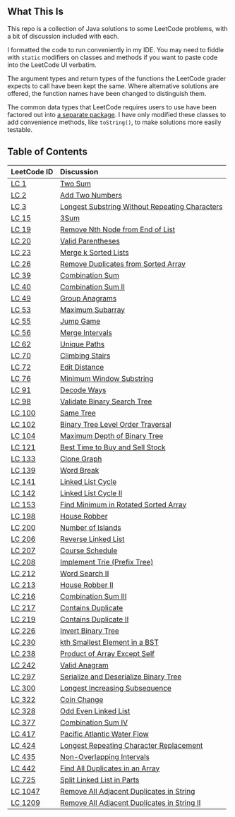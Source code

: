 What This Is
------------

This repo is a collection of Java solutions to some LeetCode problems, with a
bit of discussion included with each.

I formatted the code to run conveniently in my IDE. You may need to fiddle with
`static` modifiers on classes and methods if you want to paste code into the
LeetCode UI verbatim.

The argument types and return types of the functions the LeetCode grader expects
to call have been kept the same. Where alternative solutions are offered, the
function names have been changed to distinguish them.

The common data types that LeetCode requires users to use have been factored out
into [a separate package](./src/main/java/leet/types). I have only modified
these classes to add convenience methods, like `toString()`, to make solutions
more easily testable.

Table of Contents
-----------------
| LeetCode ID | Discussion |
| :--- | :--- |
| [LC 1](https://leetcode.com/problems/two-sum/) | [Two Sum](./src/main/java/leet/problems/leet1) |
| [LC 2](https://leetcode.com/problems/add-two-numbers/) | [Add Two Numbers](./src/main/java/leet/problems/leet2)
| [LC 3](https://leetcode.com/problems/longest-substring-without-repeating-characters/) | [Longest Substring Without Repeating Characters](./src/main/java/leet/problems/leet3) |
| [LC 15](https://leetcode.com/problems/3sum/) | [3Sum](./src/main/java/leet/problems/leet15) |
| [LC 19](https://leetcode.com/problems/remove-nth-node-from-end-of-list/) | [Remove Nth Node from End of List](./src/main/java/leet/problems/leet19) |
| [LC 20](https://leetcode.com/problems/valid-parentheses/) | [Valid Parentheses](./src/main/java/leet/problems/leet20) |
| [LC 23](https://leetcode.com/problems/merge-k-sorted-lists/) | [Merge k Sorted Lists](./src/main/java/leet/problems/leet23) |
| [LC 26](https://leetcode.com/problems/remove-duplicates-from-sorted-array/) | [Remove Duplicates from Sorted Array](./src/main/java/leet/problems/leet26) |
| [LC 39](https://leetcode.com/problems/combination-sum/) | [Combination Sum](./src/main/java/leet/problems/leet39) |
| [LC 40](https://leetcode.com/problems/combination-sum-ii/) | [Combination Sum II](./src/main/java/leet/problems/leet40) |
| [LC 49](https://leetcode.com/problems/group-anagrams/) | [Group Anagrams](./src/main/java/leet/problems/leet49) |
| [LC 53](https://leetcode.com/problems/maximum-subarray/) | [Maximum Subarray](./src/main/java/leet/problems/leet53) |
| [LC 55](https://leetcode.com/problems/jump-game/) | [Jump Game](./src/main/java/leet/problems/leet55) |
| [LC 56](https://leetcode.com/problems/merge-intervals/) | [Merge Intervals](./src/main/java/leet/problems/leet56) |
| [LC 62](https://leetcode.com/problems/unique-paths/) | [Unique Paths](./src/main/java/leet/problems/leet62) |
| [LC 70](https://leetcode.com/problems/climbing-stairs/) | [Climbing Stairs](./src/main/java/leet/problems/leet70) |
| [LC 72](https://leetcode.com/problems/edit-distance/) | [Edit Distance](./src/main/java/leet/problems/leet72) |
| [LC 76](https://leetcode.com/problems/minimum-window-substring/) | [Minimum Window Substring](./src/main/java/leet/problems/leet76) |
| [LC 91](https://leetcode.com/problems/decode-ways/) | [Decode Ways](./src/main/java/leet/problems/leet91) |
| [LC 98](https://leetcode.com/problems/validate-binary-search-tree/) | [Validate Binary Search Tree](./src/main/java/leet/problems/leet98) |
| [LC 100](https://leetcode.com/problems/same-tree/) | [Same Tree](./src/main/java/leet/problems/leet100) |
| [LC 102](https://leetcode.com/problems/binary-tree-level-order-traversal/) | [Binary Tree Level Order Traversal](./src/main/java/leet/problems/leet102) |
| [LC 104](https://leetcode.com/problems/maximum-depth-of-binary-tree/) | [Maximum Depth of Binary Tree](./src/main/java/leet/problems/leet104) |
| [LC 121](https://leetcode.com/problems/best-time-to-buy-and-sell-stock/) | [Best Time to Buy and Sell Stock](./src/main/java/leet/problems/leet121) |
| [LC 133](https://leetcode.com/problems/clone-graph/) | [Clone Graph](./src/main/java/leet/problems/leet133) |
| [LC 139](https://leetcode.com/problems/word-break/) | [Word Break](./src/main/java/leet/problems/leet139) |
| [LC 141](https://leetcode.com/problems/linked-list-cycle/) | [Linked List Cycle](./src/main/java/leet/problems/leet141) |
| [LC 142](https://leetcode.com/problems/linked-list-cycle-ii/) | [Linked List Cycle II](./src/main/java/leet/problems/leet142) |
| [LC 153](https://leetcode.com/problems/find-minimum-in-rotated-sorted-array/) | [Find Minimum in Rotated Sorted Array](./src/main/java/leet/problems/leet153) |
| [LC 198](https://leetcode.com/problems/house-robber/) | [House Robber](./src/main/java/leet/problems/leet198) |
| [LC 200](https://leetcode.com/problems/number-of-islands/) | [Number of Islands](./src/main/java/leet/problems/leet200) |
| [LC 206](https://leetcode.com/problems/reverse-linked-list/) | [Reverse Linked List](./src/main/java/leet/problems/leet206) |
| [LC 207](https://leetcode.com/problems/course-schedule/) | [Course Schedule](./src/main/java/leet/problems/leet207) |
| [LC 208](https://leetcode.com/problems/implement-trie-prefix-tree/) | [Implement Trie (Prefix Tree)](./src/main/java/leet/problems/leet208) |
| [LC 212](https://leetcode.com/problems/word-search-ii/) | [Word Search II](./src/main/java/leet/problems/leet212) |
| [LC 213](https://leetcode.com/problems/house-robber-ii/) | [House Robber II](./src/main/java/leet/problems/leet213) |
| [LC 216](https://leetcode.com/problems/combination-sum-iii/) | [Combination Sum III](./src/main/java/leet/problems/leet216) |
| [LC 217](https://leetcode.com/problems/contains-duplicate/) | [Contains Duplicate](./src/main/java/leet/problems/leet217) |
| [LC 219](https://leetcode.com/problems/contains-duplicate-ii/) | [Contains Duplicate II](./src/main/java/leet/problems/leet219) |
| [LC 226](https://leetcode.com/problems/invert-binary-tree/) | [Invert Binary Tree](./src/main/java/leet/problems/leet226) |
| [LC 230](https://leetcode.com/problems/kth-smallest-element-in-a-bst/) | [kth Smallest Element in a BST](./src/main/java/leet/problems/leet230) |
| [LC 238](https://leetcode.com/problems/product-of-array-except-self/) | [Product of Array Except Self](./src/main/java/leet/problems/leet238) |
| [LC 242](https://leetcode.com/problems/valid-anagram/) | [Valid Anagram](./src/main/java/leet/problems/leet242) |
| [LC 297](https://leetcode.com/problems/serialize-and-deserialize-binary-tree/) | [Serialize and Deserialize Binary Tree](./src/main/java/leet/problems/leet297) |
| [LC 300](https://leetcode.com/problems/longest-increasing-subsequence/) | [Longest Increasing Subsequence](./src/main/java/leet/problems/leet300) |
| [LC 322](https://leetcode.com/problems/coin-change/) | [Coin Change](./src/main/java/leet/problems/leet322) |
| [LC 328](https://leetcode.com/problems/odd-even-linked-list/) | [Odd Even Linked List](./src/main/java/leet/problems/leet328) |
| [LC 377](https://leetcode.com/problems/combination-sum-iv/) | [Combination Sum IV](./src/main/java/leet/problems/leet377) |
| [LC 417](https://leetcode.com/problems/pacific-atlantic-water-flow/) | [Pacific Atlantic Water Flow](./src/main/java/leet/problems/leet417) |
| [LC 424](https://leetcode.com/problems/longest-repeating-character-replacement/) | [Longest Repeating Character Replacement](./src/main/java/leet/problems/leet424) |
| [LC 435](https://leetcode.com/problems/non-overlapping-intervals/) | [Non-Overlapping Intervals](./src/main/java/leet/problems/leet435) |
| [LC 442](https://leetcode.com/problems/find-all-duplicates-in-an-array/) | [Find All Duplicates in an Array](./src/main/java/leet/problems/leet442) |
| [LC 725](https://leetcode.com/problems/split-linked-list-in-parts/) | [Split Linked List in Parts](./src/main/java/leet/problems/leet725) |
| [LC 1047](https://leetcode.com/problems/remove-all-adjacent-duplicates-in-string/) | [Remove All Adjacent Duplicates in String](./src/main/java/leet/problems/leet1047) |
| [LC 1209](https://leetcode.com/problems/remove-all-adjacent-duplicates-in-string-ii/) | [Remove All Adjacent Duplicates in String II](./src/main/java/leet/problems/leet1209) |
